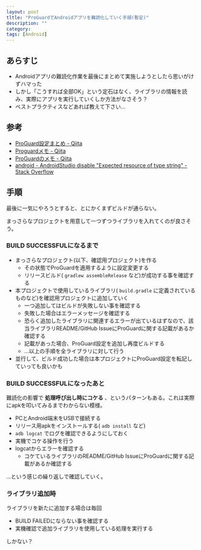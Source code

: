 ```yaml
---
layout: post
tltle: "ProGuardでAndroidアプリを難読化していく手順(暫定)"
description: ""
category: 
tags: [Android]
---
```


## あらすじ

- Androidアプリの難読化作業を最後にまとめて実施しようとしたら思いがけずハマった
- しかし「こうすれば全部OK」という定石はなく、ライブラリの情報を読み、実際にアプリを実行していくしか方法がなさそう？
- ベストプラクティスなどあれば教えて下さい…

## 参考

- [ProGuard設定まとめ - Qiita](http://qiita.com/tsuyosh/items/9dd3c6b9dc11b5f640be)
- [Proguardメモ - Qiita](http://qiita.com/teracy/items/f42448a186ee2319a3c1#rxjava)
- [ProGuardのメモ - Qiita](http://qiita.com/niusounds/items/d58a0c1e99c9db0260f8)
- [android - AndroidStudio disable "Expected resource of type string" - Stack Overflow](http://stackoverflow.com/questions/35009832/androidstudio-disable-expected-resource-of-type-string)

## 手順

最後に一気にやろうとすると、とにかくまずビルドが通らない。

まっさらなプロジェクトを用意して一つずつライブラリを入れてくのが良さそう。

### BUILD SUCCESSFULになるまで

- まっさらなプロジェクト(以下、確認用プロジェクト)を作る
  - その状態でProGuardを適用するように設定変更する
  - リリースビルド( `gradlew assembleRelease` など)が成功する事を確認する
- 本プロジェクトで使用しているライブラリ( `build.gradle` に定義されているものなど)を確認用プロジェクトに追加していく
  - 一つ追加してはビルドが失敗しない事を確認する
  - 失敗した場合はエラーメッセージを確認する
  - 恐らく追加したライブラリに関連するエラーが出ているはずなので、該当ライブラリREADME/GitHub IssueにProGuardに関する記載があるか確認する
  - 記載があった場合、ProGuard設定を追加し再度ビルドする
  - …以上の手順を全ライブラリに対して行う
- 並行して、ビルド成功した場合は本プロジェクトにProGuard設定を転記していっても良いかも

### BUILD SUCCESSFULになったあと

難読化の影響で **処理呼び出し時にコケる** 、というパターンもある。これは実際にapkを叩いてみるまでわからない模様。

- PCとAndroid端末をUSBで接続する
- リリース用apkをインストールする( `adb install` など)
- `adb logcat` でログを確認できるようにしておく
- 実機でコケる操作を行う
- logcatからエラーを確認する
  - コケているライブラリのREADME/GitHub IssueにProGuardに関する記載があるか確認する

…という感じの繰り返しで確認していく。

### ライブラリ追加時

ライブラリを新たに追加する場合は毎回

- BUILD FAILEDにならない事を確認する
- 実機確認で追加ライブラリを使用している処理を実行する

しかない？

